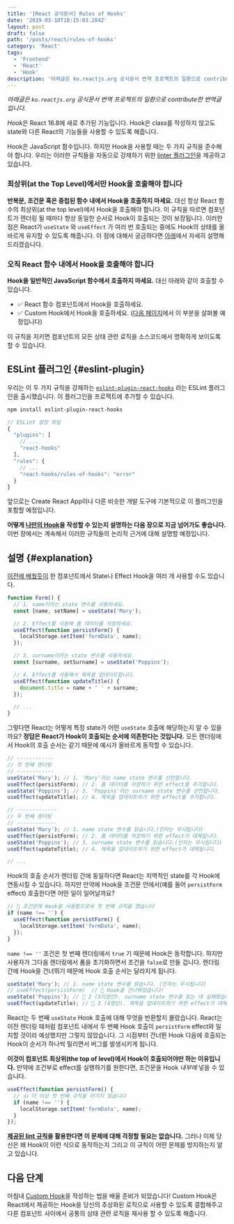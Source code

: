 ```yaml
---
title: '[React 공식문서] Rules of Hooks'
date: '2019-03-10T18:15:03.284Z'
layout: post
draft: false
path: '/posts/react/rules-of-hooks'
category: 'React'
tags:
  - 'Frontend'
  - 'React'
  - 'Hook'
description: '아래글은 ko.reactjs.org 공식문서 번역 프로젝트의 일환으로 contribute한 번역글입니다.'
---
```


_아래글은 `ko.reactjs.org` 공식문서 번역 프로젝트의 일환으로 contribute한 번역글입니다._

*Hook*은 React 16.8에 새로 추가된 기능입니다. Hook은 class를 작성하지 않고도 state와 다른 React의 기능들을 사용할 수 있도록 해줍니다.

Hook은 JavaScript 함수입니다. 하지만 Hook을 사용할 때는 두 가지 규칙을 준수해야 합니다. 우리는 이러한 규칙들을 자동으로 강제하기 위한 [linter 플러그인](https://www.npmjs.com/package/eslint-plugin-react-hooks)을 제공하고 있습니다.

### 최상위(at the Top Level)에서만 Hook을 호출해야 합니다

**반복문, 조건문 혹은 중첩된 함수 내에서 Hook을 호출하지 마세요.** 대신 항상 React 함수의 최상위(at the top level)에서 Hook을 호출해야 합니다. 이 규칙을 따르면 컴포넌트가 렌더링 될 때마다 항상 동일한 순서로 Hook이 호출되는 것이 보장됩니다. 이러한 점은 React가 `useState` 와 `useEffect` 가 여러 번 호출되는 중에도 Hook의 상태를 올바르게 유지할 수 있도록 해줍니다. 이 점에 대해서 궁금하다면 [아래](#explanation)에서 자세히 설명해 드리겠습니다.

### 오직 React 함수 내에서 Hook을 호출해야 합니다

**Hook을 일반적인 JavaScript 함수에서 호출하지 마세요.** 대신 아래와 같이 호출할 수 있습니다.

- ✅ React 함수 컴포넌트에서 Hook을 호출하세요.
- ✅ Custom Hook에서 Hook을 호출하세요. ([다음 페이지](https://reactjs.orghttps://reactjs.org/docs/hooks-custom.html)에서 이 부분을 살펴볼 예정입니다)

이 규칙을 지키면 컴포넌트의 모든 상태 관련 로직을 소스코드에서 명확하게 보이도록 할 수 있습니다.

## ESLint 플러그인 {#eslint-plugin}

우리는 이 두 가지 규칙을 강제하는 [`eslint-plugin-react-hooks`](https://www.npmjs.com/package/eslint-plugin-react-hooks) 라는 ESLint 플러그인을 출시했습니다. 이 플러그인을 프로젝트에 추가할 수 있습니다.

```bash
npm install eslint-plugin-react-hooks
```

```js
// ESLint 설정 파일
{
  "plugins": [
    // ...
    "react-hooks"
  ],
  "rules": {
    // ...
    "react-hooks/rules-of-hooks": "error"
  }
}
```

앞으로는 Create React App이나 다른 비슷한 개발 도구에 기본적으로 이 플러그인을 포함할 예정입니다.

**어떻게 [나만의 Hook](https://reactjs.org/docs/hooks-custom.html)을 작성할 수 있는지 설명하는 다음 장으로 지금 넘어가도 좋습니다.** 이번 장에서는 계속해서 이러한 규칙들의 논리적 근거에 대해 설명할 예정입니다.

## 설명 {#explanation}

[이전에 배웠듯이](/docs/hooks-state.html#tip-using-multiple-state-variables) 한 컴포넌트에서 State나 Effect Hook을 여러 개 사용할 수도 있습니다.

```js
function Form() {
  // 1. name이라는 state 변수를 사용하세요.
  const [name, setName] = useState('Mary');

  // 2. Effect를 사용해 폼 데이터를 저장하세요.
  useEffect(function persistForm() {
    localStorage.setItem('formData', name);
  });

  // 3. surname이라는 state 변수를 사용하세요.
  const [surname, setSurname] = useState('Poppins');

  // 4. Effect를 사용해서 제목을 업데이트합니다.
  useEffect(function updateTitle() {
    document.title = name + ' ' + surname;
  });

  // ...
}
```

그렇다면 React는 어떻게 특정 state가 어떤 `useState` 호출에 해당하는지 알 수 있을까요? **정답은 React가 Hook이 호출되는 순서에 의존한다는 것입니다.** 모든 렌더링에서 Hook의 호출 순서는 같기 때문에 예시가 올바르게 동작할 수 있습니다.

```js
// ------------
// 첫 번째 렌더링
// ------------
useState('Mary'); // 1. 'Mary'라는 name state 변수를 선언합니다.
useEffect(persistForm); // 2. 폼 데이터를 저장하기 위한 effect를 추가합니다.
useState('Poppins'); // 3. 'Poppins'라는 surname state 변수를 선언합니다.
useEffect(updateTitle); // 4. 제목을 업데이트하기 위한 effect를 추가합니다.

// -------------
// 두 번째 렌더링
// -------------
useState('Mary'); // 1. name state 변수를 읽습니다.(인자는 무시됩니다)
useEffect(persistForm); // 2. 폼 데이터를 저장하기 위한 effect가 대체됩니다.
useState('Poppins'); // 3. surname state 변수를 읽습니다.(인자는 무시됩니다)
useEffect(updateTitle); // 4. 제목을 업데이트하기 위한 effect가 대체됩니다.

// ...
```

Hook의 호출 순서가 렌더링 간에 동일하다면 React는 지역적인 state를 각 Hook에 연동시킬 수 있습니다. 하지만 만약에 Hook을 조건문 안에서(예를 들어 `persistForm` effect) 호출한다면 어떤 일이 일어날까요?

```js
// 🔴 조건문에 Hook을 사용함으로써 첫 번째 규칙을 깼습니다
if (name !== '') {
  useEffect(function persistForm() {
    localStorage.setItem('formData', name);
  });
}
```

`name !== ''` 조건은 첫 번째 렌더링에서 `true` 기 때문에 Hook은 동작합니다. 하지만 사용자가 그다음 렌더링에서 폼을 초기화하면서 조건을 `false`로 만들 겁니다. 렌더링 간에 Hook을 건너뛰기 때문에 Hook 호출 순서는 달라지게 됩니다.

```js
useState('Mary'); // 1. name state 변수를 읽습니다. (인자는 무시됩니다)
// useEffect(persistForm)  // 🔴 Hook을 건너뛰었습니다!
useState('Poppins'); // 🔴 2 (3이었던). surname state 변수를 읽는 데 실패했습니다.
useEffect(updateTitle); // 🔴 3 (4였던). 제목을 업데이트하기 위한 effect가 대체되는 데 실패했습니다.
```

React는 두 번째 `useState` Hook 호출에 대해 무엇을 반환할지 몰랐습니다. React는 이전 렌더링 때처럼 컴포넌트 내에서 두 번째 Hook 호출이 `persistForm` effect와 일치할 것이라 예상했지만 그렇지 않았습니다. 그 시점부터 건너뛴 Hook 다음에 호출되는 Hook이 순서가 하나씩 밀리면서 버그를 발생시키게 됩니다.

**이것이 컴포넌트 최상위(the top of level)에서 Hook이 호출되어야만 하는 이유입니다.** 만약에 조건부로 effect를 실행하기를 원한다면, 조건문을 Hook _내부에_ 넣을 수 있습니다.

```js
useEffect(function persistForm() {
  // 👍 더 이상 첫 번째 규칙을 어기지 않습니다
  if (name !== '') {
    localStorage.setItem('formData', name);
  }
});
```

**[제공된 lint 규칙](https://www.npmjs.com/package/eslint-plugin-react-hooks)을 활용한다면 이 문제에 대해 걱정할 필요는 없습니다.** 그러나 이제 당신은 왜 Hook이 이런 식으로 동작하는지 그리고 이 규칙이 어떤 문제를 방지하는지 알고 있습니다.

## 다음 단계

마침내 [Custom Hook](https://reactjs.org/docs/hooks-custom.html)을 작성하는 법을 배울 준비가 되었습니다! Custom Hook은 React에서 제공하는 Hook을 당신의 추상화된 로직으로 사용할 수 있도록 결합해주고 다른 컴포넌트 사이에서 공통의 상태 관련 로직을 재사용 할 수 있도록 해줍니다.

